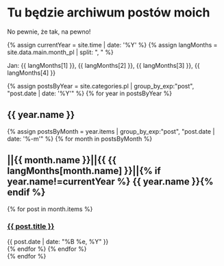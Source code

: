 # Tu będzie archiwum postów moich

No pewnie, że tak, na pewno!

{% assign currentYear = site.time | date: '%Y' %}
{% assign langMonths = site.data.main.month_pl | split: ", " %}

Jan: {{ langMonths[1] }}, {{ langMonths[2] }}, {{ langMonths[3] }}, {{ langMonths[4] }}

{% assign postsByYear = site.categories.pl | group_by_exp:"post", "post.date | date: '%Y'" %}
{% for year in postsByYear %}

<div class="posts">
<h2>{{ year.name }}</h2>
  {% assign postsByMonth = year.items | group_by_exp:"post", "post.date | date: '%-m'" %}
  {% for month in postsByMonth %}
  <h2>||{{ month.name }}||{{ {{ langMonths[month.name] }}||{% if year.name!=currentYear %} {{ year.name }}{% endif %}</h2>
    {% for post in month.items %}
    <div class="post">
      <h3><a href="{{ post.url }}">{{ post.title }}</a></h3>
      <div class="date">{{ post.date | date: "%B %e, %Y" }}</div>
    </div>
    {% endfor %}
  {% endfor %}
</div>
{% endfor %}